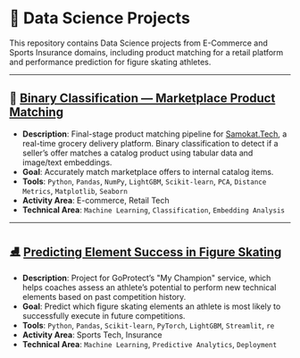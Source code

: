 # 📁 Data Science Projects

This repository contains Data Science projects from E-Commerce and Sports Insurance domains, including product matching for a retail platform and performance prediction for figure skating athletes.

---

## 🧠 [Binary Classification — Marketplace Product Matching](https://github.com/nirevexin/data-science-projects/tree/main/Binary%20Classification%20%E2%80%93%20Market%20Offers%20Matching)

* **Description**: Final-stage product matching pipeline for [Samokat.Tech](https://samokat.tech), a real-time grocery delivery platform. Binary classification to detect if a seller’s offer matches a catalog product using tabular data and image/text embeddings.
* **Goal**: Accurately match marketplace offers to internal catalog items.
* **Tools**: `Python`, `Pandas`, `NumPy`, `LightGBM`, `Scikit-learn`, `PCA`, `Distance Metrics`, `Matplotlib`, `Seaborn`
* **Activity Area**: E-commerce, Retail Tech
* **Technical Area**: `Machine Learning`, `Classification`, `Embedding Analysis`

---

## ⛸️ [Predicting Element Success in Figure Skating](https://github.com/nirevexin/data-science-projects/tree/main/Figure%20Skating%20Progress%20Forecasting)

* **Description**: Project for GoProtect’s "My Champion" service, which helps coaches assess an athlete’s potential to perform new technical elements based on past competition history.
* **Goal**: Predict which figure skating elements an athlete is most likely to successfully execute in future competitions.
* **Tools**: `Python`, `Pandas`, `Scikit-learn`, `PyTorch`, `LightGBM`, `Streamlit`, `re`
* **Activity Area**: Sports Tech, Insurance
* **Technical Area**: `Machine Learning`, `Predictive Analytics`, `Deployment`


